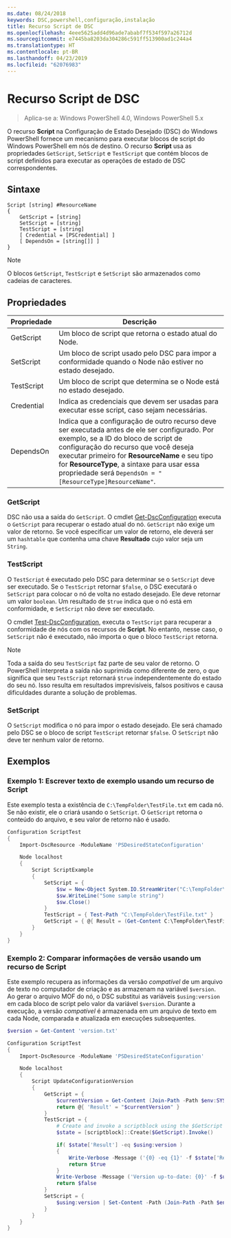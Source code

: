 ```yaml
---
ms.date: 08/24/2018
keywords: DSC,powershell,configuração,instalação
title: Recurso Script de DSC
ms.openlocfilehash: 4eee5625add4d96ade7ababf7f534f597a26712d
ms.sourcegitcommit: e7445ba8203da304286c591ff513900ad1c244a4
ms.translationtype: HT
ms.contentlocale: pt-BR
ms.lasthandoff: 04/23/2019
ms.locfileid: "62076983"
---
```

# <a name="dsc-script-resource"></a>Recurso Script de DSC

> Aplica-se a: Windows PowerShell 4.0, Windows PowerShell 5.x

O recurso **Script** na Configuração de Estado Desejado (DSC) do Windows PowerShell fornece um mecanismo para executar blocos de script do Windows PowerShell em nós de destino. O recurso **Script** usa as propriedades `GetScript`, `SetScript` e `TestScript` que contém blocos de script definidos para executar as operações de estado de DSC correspondentes.

## <a name="syntax"></a>Sintaxe

```
Script [string] #ResourceName
{
    GetScript = [string]
    SetScript = [string]
    TestScript = [string]
    [ Credential = [PSCredential] ]
    [ DependsOn = [string[]] ]
}
```

> [!NOTE]
> O blocos `GetScript`, `TestScript` e `SetScript` são armazenados como cadeias de caracteres.

## <a name="properties"></a>Propriedades

|Propriedade|Descrição|
|--------|-----------|
|GetScript|Um bloco de script que retorna o estado atual do Node.|
|SetScript|Um bloco de script usado pelo DSC para impor a conformidade quando o Node não estiver no estado desejado.|
|TestScript|Um bloco de script que determina se o Node está no estado desejado.|
|Credential| Indica as credenciais que devem ser usadas para executar esse script, caso sejam necessárias.|
|DependsOn| Indica que a configuração de outro recurso deve ser executada antes de ele ser configurado. Por exemplo, se a ID do bloco de script de configuração do recurso que você deseja executar primeiro for **ResourceName** e seu tipo for **ResourceType**, a sintaxe para usar essa propriedade será `DependsOn = "[ResourceType]ResourceName"`.

### <a name="getscript"></a>GetScript

DSC não usa a saída do `GetScript`. O cmdlet [Get-DscConfiguration](/powershell/module/PSDesiredStateConfiguration/Get-DscConfiguration) executa o `GetScript` para recuperar o estado atual do nó. `GetScript` não exige um valor de retorno. Se você especificar um valor de retorno, ele deverá ser um `hashtable` que contenha uma chave **Resultado** cujo valor seja um `String`.

### <a name="testscript"></a>TestScript

O `TestScript` é executado pelo DSC para determinar se o `SetScript` deve ser executado. Se o `TestScript` retornar `$false`, o DSC executará o `SetScript` para colocar o nó de volta no estado desejado. Ele deve retornar um valor `boolean`. Um resultado de `$true` indica que o nó está em conformidade, e `SetScript` não deve ser executado.

O cmdlet [Test-DscConfiguration](/powershell/module/PSDesiredStateConfiguration/Test-DscConfiguration), executa o `TestScript` para recuperar a conformidade de nós com os recursos de **Script**. No entanto, nesse caso, o `SetScript` não é executado, não importa o que o bloco `TestScript` retorna.

> [!NOTE]
> Toda a saída do seu `TestScript` faz parte de seu valor de retorno. O PowerShell interpreta a saída não suprimida como diferente de zero, o que significa que seu `TestScript` retornará `$true` independentemente do estado do seu nó.
> Isso resulta em resultados imprevisíveis, falsos positivos e causa dificuldades durante a solução de problemas.

### <a name="setscript"></a>SetScript

O `SetScript` modifica o nó para impor o estado desejado. Ele será chamado pelo DSC se o bloco de script `TestScript` retornar `$false`. O `SetScript` não deve ter nenhum valor de retorno.

## <a name="examples"></a>Exemplos

### <a name="example-1-write-sample-text-using-a-script-resource"></a>Exemplo 1: Escrever texto de exemplo usando um recurso de Script

Este exemplo testa a existência de `C:\TempFolder\TestFile.txt` em cada nó. Se não existir, ele o criará usando o `SetScript`. O `GetScript` retorna o conteúdo do arquivo, e seu valor de retorno não é usado.

```powershell
Configuration ScriptTest
{
    Import-DscResource -ModuleName 'PSDesiredStateConfiguration'

    Node localhost
    {
        Script ScriptExample
        {
            SetScript = {
                $sw = New-Object System.IO.StreamWriter("C:\TempFolder\TestFile.txt")
                $sw.WriteLine("Some sample string")
                $sw.Close()
            }
            TestScript = { Test-Path "C:\TempFolder\TestFile.txt" }
            GetScript = { @{ Result = (Get-Content C:\TempFolder\TestFile.txt) } }
        }
    }
}
```

### <a name="example-2-compare-version-information-using-a-script-resource"></a>Exemplo 2: Comparar informações de versão usando um recurso de Script

Este exemplo recupera as informações da versão *compatível* de um arquivo de texto no computador de criação e as armazenam na variável `$version`. Ao gerar o arquivo MOF do nó, o DSC substitui as variáveis `$using:version` em cada bloco de script pelo valor da variável `$version`. Durante a execução, a versão *compatível* é armazenada em um arquivo de texto em cada Node, comparada e atualizada em execuções subsequentes.

```powershell
$version = Get-Content 'version.txt'

Configuration ScriptTest
{
    Import-DscResource -ModuleName 'PSDesiredStateConfiguration'

    Node localhost
    {
        Script UpdateConfigurationVersion
        {
            GetScript = {
                $currentVersion = Get-Content (Join-Path -Path $env:SYSTEMDRIVE -ChildPath 'version.txt')
                return @{ 'Result' = "$currentVersion" }
            }
            TestScript = {
                # Create and invoke a scriptblock using the $GetScript automatic variable, which contains a string representation of the GetScript.
                $state = [scriptblock]::Create($GetScript).Invoke()

                if( $state['Result'] -eq $using:version )
                {
                    Write-Verbose -Message ('{0} -eq {1}' -f $state['Result'],$using:version)
                    return $true
                }
                Write-Verbose -Message ('Version up-to-date: {0}' -f $using:version)
                return $false
            }
            SetScript = {
                $using:version | Set-Content -Path (Join-Path -Path $env:SYSTEMDRIVE -ChildPath 'version.txt')
            }
        }
    }
}
```

